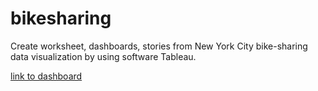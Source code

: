 # bikesharing
Create worksheet, dashboards, stories from New York City bike-sharing data visualization by using software Tableau.



[link to dashboard](https://public.tableau.com/shared/WHN2SYZ4Y?:display_count=n&:origin=viz_share_link)
